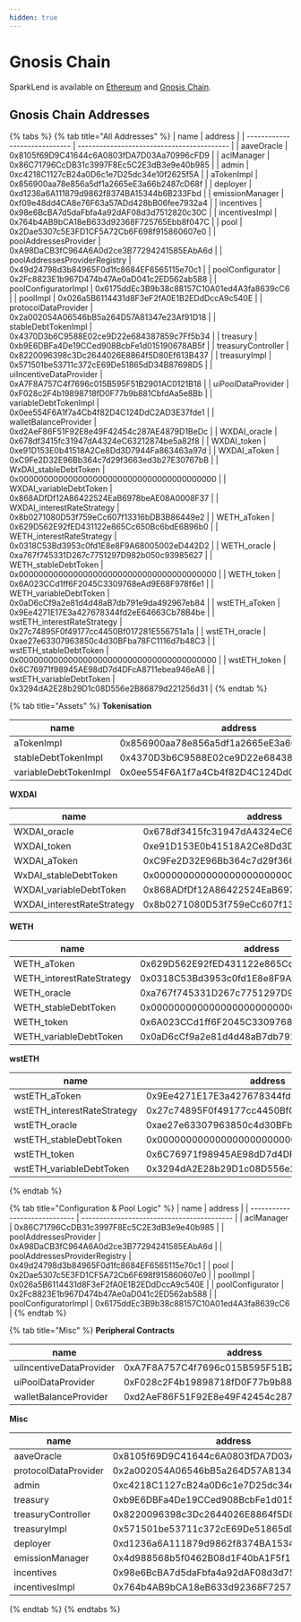 ```yaml
---
hidden: true
---
```


# Gnosis Chain

SparkLend is available on [Ethereum](ethereum-addresses.md) and [Gnosis Chain](gnosis-addresses.md#gnosis-chain-addresses).

## Gnosis Chain Addresses

{% tabs %}
{% tab title="All Addresses" %}
| name                          | address                                    |
| ----------------------------- | ------------------------------------------ |
| aaveOracle                    | 0x8105f69D9C41644c6A0803fDA7D03Aa70996cFD9 |
| aclManager                    | 0x86C71796CcDB31c3997F8Ec5C2E3dB3e9e40b985 |
| admin                         | 0xc4218C1127cB24a0D6c1e7D25dc34e10f2625f5A |
| aTokenImpl                    | 0x856900aa78e856a5df1a2665eE3a66b2487cD68f |
| deployer                      | 0xd1236a6A111879d9862f8374BA15344b6B233Fbd |
| emissionManager               | 0xf09e48dd4CA8e76F63a57ADd428bB06fee7932a4 |
| incentives                    | 0x98e6BcBA7d5daFbfa4a92dAF08d3d7512820c30C |
| incentivesImpl                | 0x764b4AB9bCA18eB633d92368F725765Ebb8f047C |
| pool                          | 0x2Dae5307c5E3FD1CF5A72Cb6F698f915860607e0 |
| poolAddressesProvider         | 0xA98DaCB3fC964A6A0d2ce3B77294241585EAbA6d |
| poolAddressesProviderRegistry | 0x49d24798d3b84965F0d1fc8684EF6565115e70c1 |
| poolConfigurator              | 0x2Fc8823E1b967D474b47Ae0aD041c2ED562ab588 |
| poolConfiguratorImpl          | 0x6175ddEc3B9b38c88157C10A01ed4A3fa8639cC6 |
| poolImpl                      | 0x026a5B6114431d8F3eF2fA0E1B2EDdDccA9c540E |
| protocolDataProvider          | 0x2a002054A06546bB5a264D57A81347e23Af91D18 |
| stableDebtTokenImpl           | 0x4370D3b6C9588E02ce9D22e684387859c7Ff5b34 |
| treasury                      | 0xb9E6DBFa4De19CCed908BcbFe1d015190678AB5f |
| treasuryController            | 0x8220096398c3Dc2644026E8864f5D80Ef613B437 |
| treasuryImpl                  | 0x571501be53711c372cE69De51865dD34B87698D5 |
| uiIncentiveDataProvider       | 0xA7F8A757C4f7696c015B595F51B2901AC0121B18 |
| uiPoolDataProvider            | 0xF028c2F4b19898718fD0F77b9b881CbfdAa5e8Bb |
| variableDebtTokenImpl         | 0x0ee554F6A1f7a4Cb4f82D4C124DdC2AD3E37fde1 |
| walletBalanceProvider         | 0xd2AeF86F51F92E8e49F42454c287AE4879D1BeDc |
| WXDAI\_oracle                 | 0x678df3415fc31947dA4324eC63212874be5a82f8 |
| WXDAI\_token                  | 0xe91D153E0b41518A2Ce8Dd3D7944Fa863463a97d |
| WXDAI\_aToken                 | 0xC9Fe2D32E96Bb364c7d29f3663ed3b27E30767bB |
| WxDAI\_stableDebtToken        | 0x0000000000000000000000000000000000000000 |
| WXDAI\_variableDebtToken      | 0x868ADfDf12A86422524EaB6978beAE08A0008F37 |
| WXDAI\_interestRateStrategy   | 0x8b0271080D53f759eCc607f13316bDB3B86449e2 |
| WETH\_aToken                  | 0x629D562E92fED431122e865Cc650Bc6bdE6B96b0 |
| WETH\_interestRateStrategy    | 0x0318C53Bd3953c0fd1E8e8F9A68005002eD442D2 |
| WETH\_oracle                  | 0xa767f745331D267c7751297D982b050c93985627 |
| WETH\_stableDebtToken         | 0x0000000000000000000000000000000000000000 |
| WETH\_token                   | 0x6A023CCd1ff6F2045C3309768eAd9E68F978f6e1 |
| WETH\_variableDebtToken       | 0x0aD6cCf9a2e81d4d48aB7db791e9da492967eb84 |
| wstETH\_aToken                | 0x9Ee4271E17E3a427678344fd2eE64663Cb78B4be |
| wstETH\_interestRateStrategy  | 0x27c74895F0f49177cc4450Bf017281E556751a1a |
| wstETH\_oracle                | 0xae27e63307963850c4d30BFba78FC1116d7b48C3 |
| wstETH\_stableDebtToken       | 0x0000000000000000000000000000000000000000 |
| wstETH\_token                 | 0x6C76971f98945AE98dD7d4DFcA8711ebea946eA6 |
| wstETH\_variableDebtToken     | 0x3294dA2E28b29D1c08D556e2B86879d221256d31 |
{% endtab %}

{% tab title="Assets" %}
**Tokenisation**

| name                  | address                                    |
| --------------------- | ------------------------------------------ |
| aTokenImpl            | 0x856900aa78e856a5df1a2665eE3a66b2487cD68f |
| stableDebtTokenImpl   | 0x4370D3b6C9588E02ce9D22e684387859c7Ff5b34 |
| variableDebtTokenImpl | 0x0ee554F6A1f7a4Cb4f82D4C124DdC2AD3E37fde1 |

**WXDAI**

| name                        | address                                    |
| --------------------------- | ------------------------------------------ |
| WXDAI\_oracle               | 0x678df3415fc31947dA4324eC63212874be5a82f8 |
| WXDAI\_token                | 0xe91D153E0b41518A2Ce8Dd3D7944Fa863463a97d |
| WXDAI\_aToken               | 0xC9Fe2D32E96Bb364c7d29f3663ed3b27E30767bB |
| WxDAI\_stableDebtToken      | 0x0000000000000000000000000000000000000000 |
| WXDAI\_variableDebtToken    | 0x868ADfDf12A86422524EaB6978beAE08A0008F37 |
| WXDAI\_interestRateStrategy | 0x8b0271080D53f759eCc607f13316bDB3B86449e2 |

**WETH**

| name                       | address                                    |
| -------------------------- | ------------------------------------------ |
| WETH\_aToken               | 0x629D562E92fED431122e865Cc650Bc6bdE6B96b0 |
| WETH\_interestRateStrategy | 0x0318C53Bd3953c0fd1E8e8F9A68005002eD442D2 |
| WETH\_oracle               | 0xa767f745331D267c7751297D982b050c93985627 |
| WETH\_stableDebtToken      | 0x0000000000000000000000000000000000000000 |
| WETH\_token                | 0x6A023CCd1ff6F2045C3309768eAd9E68F978f6e1 |
| WETH\_variableDebtToken    | 0x0aD6cCf9a2e81d4d48aB7db791e9da492967eb84 |

**wstETH**

| name                         | address                                    |
| ---------------------------- | ------------------------------------------ |
| wstETH\_aToken               | 0x9Ee4271E17E3a427678344fd2eE64663Cb78B4be |
| wstETH\_interestRateStrategy | 0x27c74895F0f49177cc4450Bf017281E556751a1a |
| wstETH\_oracle               | 0xae27e63307963850c4d30BFba78FC1116d7b48C3 |
| wstETH\_stableDebtToken      | 0x0000000000000000000000000000000000000000 |
| wstETH\_token                | 0x6C76971f98945AE98dD7d4DFcA8711ebea946eA6 |
| wstETH\_variableDebtToken    | 0x3294dA2E28b29D1c08D556e2B86879d221256d31 |
{% endtab %}

{% tab title="Configuration & Pool Logic" %}
| name                          | address                                    |
| ----------------------------- | ------------------------------------------ |
| aclManager                    | 0x86C71796CcDB31c3997F8Ec5C2E3dB3e9e40b985 |
| poolAddressesProvider         | 0xA98DaCB3fC964A6A0d2ce3B77294241585EAbA6d |
| poolAddressesProviderRegistry | 0x49d24798d3b84965F0d1fc8684EF6565115e70c1 |
| pool                          | 0x2Dae5307c5E3FD1CF5A72Cb6F698f915860607e0 |
| poolImpl                      | 0x026a5B6114431d8F3eF2fA0E1B2EDdDccA9c540E |
| poolConfigurator              | 0x2Fc8823E1b967D474b47Ae0aD041c2ED562ab588 |
| poolConfiguratorImpl          | 0x6175ddEc3B9b38c88157C10A01ed4A3fa8639cC6 |
{% endtab %}

{% tab title="Misc" %}
**Peripheral Contracts**

| name                    | address                                    |
| ----------------------- | ------------------------------------------ |
| uiIncentiveDataProvider | 0xA7F8A757C4f7696c015B595F51B2901AC0121B18 |
| uiPoolDataProvider      | 0xF028c2F4b19898718fD0F77b9b881CbfdAa5e8Bb |
| walletBalanceProvider   | 0xd2AeF86F51F92E8e49F42454c287AE4879D1BeDc |

**Misc**

| name                 | address                                    |
| -------------------- | ------------------------------------------ |
| aaveOracle           | 0x8105f69D9C41644c6A0803fDA7D03Aa70996cFD9 |
| protocolDataProvider | 0x2a002054A06546bB5a264D57A81347e23Af91D18 |
| admin                | 0xc4218C1127cB24a0D6c1e7D25dc34e10f2625f5A |
| treasury             | 0xb9E6DBFa4De19CCed908BcbFe1d015190678AB5f |
| treasuryController   | 0x8220096398c3Dc2644026E8864f5D80Ef613B437 |
| treasuryImpl         | 0x571501be53711c372cE69De51865dD34B87698D5 |
| deployer             | 0xd1236a6A111879d9862f8374BA15344b6B233Fbd |
| emissionManager      | 0x4d988568b5f0462B08d1F40bA1F5f17ad2D24F76 |
| incentives           | 0x98e6BcBA7d5daFbfa4a92dAF08d3d7512820c30C |
| incentivesImpl       | 0x764b4AB9bCA18eB633d92368F725765Ebb8f047C |
{% endtab %}
{% endtabs %}

